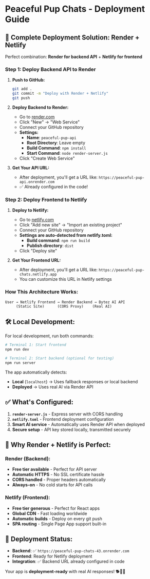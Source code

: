 # Peaceful Pup Chats - Deployment Guide

## 🚀 **Complete Deployment Solution: Render + Netlify**

Perfect combination: **Render for backend API** + **Netlify for frontend**

### **Step 1: Deploy Backend API to Render**

1. **Push to GitHub:**
   ```bash
   git add .
   git commit -m "Deploy with Render + Netlify"
   git push
   ```

2. **Deploy Backend to Render:**
   - Go to [render.com](https://render.com)
   - Click "New" → "Web Service"
   - Connect your GitHub repository
   - **Settings:**
     - **Name**: `peaceful-pup-api`
     - **Root Directory**: Leave empty
     - **Build Command**: `npm install`
     - **Start Command**: `node render-server.js`
   - Click "Create Web Service"

3. **Get Your API URL:**
   - After deployment, you'll get a URL like: `https://peaceful-pup-api.onrender.com`
   - ✅ Already configured in the code!

### **Step 2: Deploy Frontend to Netlify**

1. **Deploy to Netlify:**
   - Go to [netlify.com](https://netlify.com)
   - Click "Add new site" → "Import an existing project"
   - Connect your GitHub repository
   - **Settings are auto-detected from netlify.toml:**
     - **Build command**: `npm run build`
     - **Publish directory**: `dist`
   - Click "Deploy site"

2. **Get Your Frontend URL:**
   - After deployment, you'll get a URL like: `https://peaceful-pup-chats.netlify.app`
   - You can customize this URL in Netlify settings

### **How This Architecture Works:**

```
User → Netlify Frontend → Render Backend → Bytez AI API
     (Static Site)      (CORS Proxy)    (Real AI)
```

## 🛠 **Local Development:**

For local development, run both commands:

```bash
# Terminal 1: Start frontend
npm run dev

# Terminal 2: Start backend (optional for testing)
npm run server
```

The app automatically detects:
- **Local** (`localhost`) → Uses fallback responses or local backend
- **Deployed** → Uses real AI via Render API

## ✅ **What's Configured:**

1. **`render-server.js`** - Express server with CORS handling
2. **`netlify.toml`** - Frontend deployment configuration  
3. **Smart AI service** - Automatically uses Render API when deployed
4. **Secure setup** - API key stored locally, transmitted securely

## 🎯 **Why Render + Netlify is Perfect:**

### **Render (Backend):**
- **Free tier available** - Perfect for API server
- **Automatic HTTPS** - No SSL certificate hassle  
- **CORS handled** - Proper headers automatically
- **Always-on** - No cold starts for API calls

### **Netlify (Frontend):**
- **Free tier generous** - Perfect for React apps
- **Global CDN** - Fast loading worldwide
- **Automatic builds** - Deploy on every git push
- **SPA routing** - Single Page App support built-in

## 🔧 **Deployment Status:**

- **Backend**: ✅ `https://peaceful-pup-chats-43.onrender.com`
- **Frontend**: Ready for Netlify deployment
- **Integration**: ✅ Backend URL already configured in code

Your app is **deployment-ready** with real AI responses! 🐕💜✨
